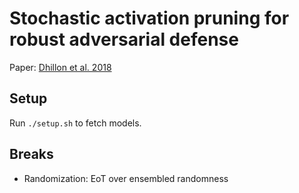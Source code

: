 # Stochastic activation pruning for robust adversarial defense

Paper: [Dhillon et al. 2018](https://openreview.net/pdf?id=H1uR4GZRZ)

## Setup

Run `./setup.sh` to fetch models.

## Breaks

* Randomization: EoT over ensembled randomness
